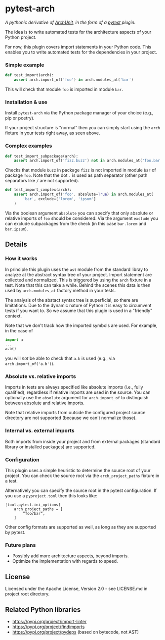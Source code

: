 
# pytest-arch

*A pythonic derivative of [ArchUnit](https://www.archunit.org), in the form of a [pytest](https://www.pytest.org) plugin.*

The idea is to write automated tests for the architecture aspects of your Python project.

For now, this plugin covers import statements in your Python code. This enables you to write automated tests for the dependencies in your project.

### Simple example
```python
def test_import(arch):
    assert arch.import_of('foo') in arch.modules_at('bar')
```
This will check that module `foo` is imported in module `bar`.

### Installation & use

Install `pytest-arch` via the Python package manager of your choice (e.g., pip or poetry).

If your project structure is "normal" then you can simply start using the `arch` fixture in your tests right away, as seen above. 

### Complex examples
```python
def test_import_subpackage(arch):
    assert arch.import_of('fizz.buzz') not in arch.modules_at('foo.bar')
``` 
Checks that module `buzz` in package `fizz` is not imported in module `bar` of package `foo`. Note that the dot `.` is used as path separator (other path separators like `/` are not supported).
    
```python
def test_import_complex(arch):
    assert arch.import_of('foo', absolute=True) in arch.modules_at(
        'bar', exclude=['lorem', 'ipsum']
    )
```
Via the boolean argument `absolute` you can specify that only absolute or relative imports of `foo` should be considered.
Via the argument `exclude` you can exclude subpackages from the check (in this case `bar.lorem` and `bar.ipsum`).

## Details

### How it works

In principle this plugin uses the `ast` module from the standard libray to analyze at the abstract syntax tree of your project. Import statement are collected and normalized. This is triggered by using the `arch` fixture in a test. Note that this can take a while. Behind the scenes this data is then used by `arch.modules_at` factory method in your tests.

The analysis of the abstact syntax tree is superficial, so there are limitations. Due to the dynamic nature of Python it is easy to circumvent tests if you want to. So we assume that this plugin is used in a "friendly" context.

Note that we don't track how the imported symbols are used. For example, in the case of
```python
import a
...
a.b()
```
you will *not* be able to check that `a.b` is used (e.g., via `arch.import_of('a.b')`). 

### Absolute vs. relative imports

Imports in tests are always specified like absolute imports (i.e., fully qualified), regardless if relative imports are used in the source. You can optionally use the `absolute` argument for `arch.import_of` to distinguish between absolute and relative imports.

Note that relative imports from outside the configured project source directory are not supported (because we can't normalize those).

### Internal vs. external imports

Both imports from inside your project and from external packages (standard library or installed packages) are supported.

### Configuration

This plugin uses a simple heuristic to determine the source root of your project. You can check the source root via the `arch_project_paths` fixture in a test.

Alternatively you can specify the source root in the pytest configuration. If you use a `pyproject.toml` then this looks like:
```
[tool.pytest.ini_options]
    arch_project_paths = [
        "foo/bar",
    ]
```
Other config formats are supported as well, as long as they are supported by pytest.

### Future plans

- Possibly add more architecture aspects, beyond imports.
- Optimize the implementation with regards to speed.

## License
Licensed under the Apache License, Version 2.0 - see LICENSE.md in project root directory.

## Related Python libraries
- https://pypi.org/project/import-linter
- https://pypi.org/project/findimports
- https://pypi.org/project/pydeps (based on bytecode, not AST)
